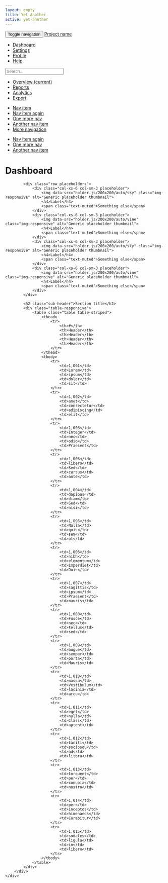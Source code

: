 ```yaml
---
layout: empty
title: Yet Another
active: yet-another
---
```

<nav class="navbar navbar-inverse navbar-fixed-top">
	<div class="container-fluid">
		<div class="navbar-header">
			<button type="button" class="navbar-toggle collapsed" data-toggle="collapse" data-target="#navbar" aria-expanded="false" aria-controls="navbar">
				<span class="sr-only">Toggle navigation</span>
				<span class="icon-bar"></span>
				<span class="icon-bar"></span>
				<span class="icon-bar"></span>
			</button>
			<a class="navbar-brand" href="#">Project name</a>
		</div>
		<div id="navbar" class="navbar-collapse collapse">
			<ul class="nav navbar-nav navbar-right">
				<li><a href="{{ site.baseurl }}/">Dashboard</a></li>
				<li><a href="{{ site.baseurl }}/pags/alternative">Settings</a></li>
				<li><a href="{{ site.baseurl }}/pags/other">Profile</a></li>
				<li><a href="{{ site.baseurl }}/">Help</a></li>
			</ul>
			<form class="navbar-form navbar-right">
				<input type="text" class="form-control" placeholder="Search...">
			</form>
		</div>
	</div>
</nav>

<div class="container-fluid">
	<div class="row">
		<div class="col-sm-3 col-md-2 sidebar">
			<ul class="nav nav-sidebar">
				<li class="active"><a href="#">Overview <span class="sr-only">(current)</span></a></li>
				<li><a href="#">Reports</a></li>
				<li><a href="#">Analytics</a></li>
				<li><a href="#">Export</a></li>
			</ul>
			<ul class="nav nav-sidebar">
				<li><a href="">Nav item</a></li>
				<li><a href="">Nav item again</a></li>
				<li><a href="">One more nav</a></li>
				<li><a href="">Another nav item</a></li>
				<li><a href="">More navigation</a></li>
			</ul>
			<ul class="nav nav-sidebar">
				<li><a href="">Nav item again</a></li>
				<li><a href="">One more nav</a></li>
				<li><a href="">Another nav item</a></li>
			</ul>
		</div>
		<div class="col-sm-9 col-md-10 main">
			<h1 class="page-header">Dashboard</h1>

			<div class="row placeholders">
				<div class="col-xs-6 col-sm-3 placeholder">
					<img data-src="holder.js/200x200/auto/sky" class="img-responsive" alt="Generic placeholder thumbnail">
					<h4>Label</h4>
					<span class="text-muted">Something else</span>
				</div>
				<div class="col-xs-6 col-sm-3 placeholder">
					<img data-src="holder.js/200x200/auto/vine" class="img-responsive" alt="Generic placeholder thumbnail">
					<h4>Label</h4>
					<span class="text-muted">Something else</span>
				</div>
				<div class="col-xs-6 col-sm-3 placeholder">
					<img data-src="holder.js/200x200/auto/sky" class="img-responsive" alt="Generic placeholder thumbnail">
					<h4>Label</h4>
					<span class="text-muted">Something else</span>
				</div>
				<div class="col-xs-6 col-sm-3 placeholder">
					<img data-src="holder.js/200x200/auto/vine" class="img-responsive" alt="Generic placeholder thumbnail">
					<h4>Label</h4>
					<span class="text-muted">Something else</span>
				</div>
			</div>

			<h2 class="sub-header">Section title</h2>
			<div class="table-responsive">
				<table class="table table-striped">
					<thead>
						<tr>
							<th>#</th>
							<th>Header</th>
							<th>Header</th>
							<th>Header</th>
							<th>Header</th>
						</tr>
					</thead>
					<tbody>
						<tr>
							<td>1,001</td>
							<td>Lorem</td>
							<td>ipsum</td>
							<td>dolor</td>
							<td>sit</td>
						</tr>
						<tr>
							<td>1,002</td>
							<td>amet</td>
							<td>consectetur</td>
							<td>adipiscing</td>
							<td>elit</td>
						</tr>
						<tr>
							<td>1,003</td>
							<td>Integer</td>
							<td>nec</td>
							<td>odio</td>
							<td>Praesent</td>
						</tr>
						<tr>
							<td>1,003</td>
							<td>libero</td>
							<td>Sed</td>
							<td>cursus</td>
							<td>ante</td>
						</tr>
						<tr>
							<td>1,004</td>
							<td>dapibus</td>
							<td>diam</td>
							<td>Sed</td>
							<td>nisi</td>
						</tr>
						<tr>
							<td>1,005</td>
							<td>Nulla</td>
							<td>quis</td>
							<td>sem</td>
							<td>at</td>
						</tr>
						<tr>
							<td>1,006</td>
							<td>nibh</td>
							<td>elementum</td>
							<td>imperdiet</td>
							<td>Duis</td>
						</tr>
						<tr>
							<td>1,007</td>
							<td>sagittis</td>
							<td>ipsum</td>
							<td>Praesent</td>
							<td>mauris</td>
						</tr>
						<tr>
							<td>1,008</td>
							<td>Fusce</td>
							<td>nec</td>
							<td>tellus</td>
							<td>sed</td>
						</tr>
						<tr>
							<td>1,009</td>
							<td>augue</td>
							<td>semper</td>
							<td>porta</td>
							<td>Mauris</td>
						</tr>
						<tr>
							<td>1,010</td>
							<td>massa</td>
							<td>Vestibulum</td>
							<td>lacinia</td>
							<td>arcu</td>
						</tr>
						<tr>
							<td>1,011</td>
							<td>eget</td>
							<td>nulla</td>
							<td>Class</td>
							<td>aptent</td>
						</tr>
						<tr>
							<td>1,012</td>
							<td>taciti</td>
							<td>sociosqu</td>
							<td>ad</td>
							<td>litora</td>
						</tr>
						<tr>
							<td>1,013</td>
							<td>torquent</td>
							<td>per</td>
							<td>conubia</td>
							<td>nostra</td>
						</tr>
						<tr>
							<td>1,014</td>
							<td>per</td>
							<td>inceptos</td>
							<td>himenaeos</td>
							<td>Curabitur</td>
						</tr>
						<tr>
							<td>1,015</td>
							<td>sodales</td>
							<td>ligula</td>
							<td>in</td>
							<td>libero</td>
						</tr>
					</tbody>
				</table>
			</div>
		</div>
	</div>
</div>